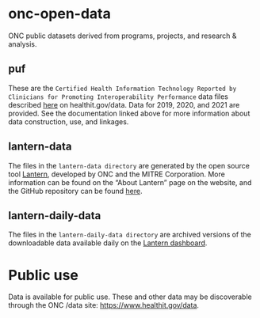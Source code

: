 # onc-open-data
ONC public datasets derived from programs, projects, and research &amp; analysis.
## puf
These are the `Certified Health Information Technology Reported by Clinicians for Promoting Interoperability Performance` data files described [here](https://healthit.gov/data/data) on healthit.gov/data. Data for 2019, 2020, and 2021 are provided. See the documentation linked above for more information about data construction, use, and linkages.
## lantern-data
The files in the `lantern-data directory` are generated by the open source tool [Lantern](https://lantern.healthit.gov/?tab=dashboard_tab), developed by ONC and the MITRE Corporation. More information can be found on the “About Lantern” page on the website, and the GitHub repository can be found [here](https://github.com/onc-healthit/lantern-back-end).
## lantern-daily-data
The files in the `lantern-daily-data directory` are archived versions of the downloadable data available daily on the [Lantern dashboard](https://lantern.healthit.gov/).
# Public use
Data is available for public use. These and other data may be discoverable through the ONC /data site: https://www.healthit.gov/data.
